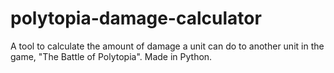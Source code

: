 # polytopia-damage-calculator
A tool to calculate the amount of damage a unit can do to another unit in the game, "The Battle of Polytopia". Made in Python.
